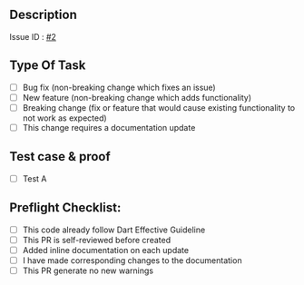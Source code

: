 ## Description  
<!--Please include a summary of the change and which issue is fixed. Please also include relevant motivation and context. List any dependencies that are required for this change.-->  

Issue ID : [#2](<!-- Issue Link -->)  

## Type Of Task  
<!--Please delete options that are not relevant.-->  
- [ ] Bug fix (non-breaking change which fixes an issue) 
- [ ] New feature (non-breaking change which adds functionality) 
- [ ] Breaking change (fix or feature that would cause existing functionality to not work as expected) 
- [ ] This change requires a documentation update  

## Test case & proof  
<!--Please describe the tests that you ran to verify your changes. Provide instructions so we can reproduce. Please also list any relevant details for your test configuration. Add information about you test using real device or simulator/emulator. Add video of changes if needed.-->  

- [ ] Test A  
<!-- Insert image here (add screenshot, or videos to help understand the changes) -->  

## Preflight Checklist: 
<!-- Put an `x` in the boxes that apply. Use `~~` around the checklist items that are not applicable to this PR. Examples: 
- [x] I've done this - ~~[ ] I don't need this~~ --> 

- [ ] This code already follow Dart Effective Guideline 
- [ ] This PR is self-reviewed before created 
- [ ] Added inline documentation on each update 
- [ ] I have made corresponding changes to the documentation 
- [ ] This PR generate no new warnings